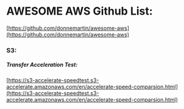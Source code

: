 # **AWESOME AWS Github List:**

[https://github.com/donnemartin/awesome-aws](https://github.com/donnemartin/awesome-aws)



### S3:

##### Transfer Acceleration Test:

[https://s3-accelerate-speedtest.s3-accelerate.amazonaws.com/en/accelerate-speed-comparsion.html](https://s3-accelerate-speedtest.s3-accelerate.amazonaws.com/en/accelerate-speed-comparsion.html)

